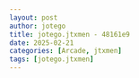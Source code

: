 ```yaml
---
layout: post
author: jotego
title: jotego.jtxmen - 48161e9
date: 2025-02-21
categories: [Arcade, jtxmen]
tags: [jotego.jtxmen]
---
```


